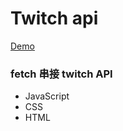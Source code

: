 # Twitch api
[Demo](https://sage90180.github.io/twitch_api/)
### fetch 串接 twitch API
* JavaScript
* CSS
* HTML
